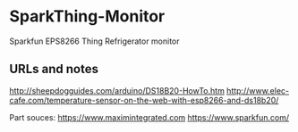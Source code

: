 # SparkThing-Monitor
Sparkfun EPS8266 Thing Refrigerator monitor

## URLs and notes
http://sheepdogguides.com/arduino/DS18B20-HowTo.htm
http://www.elec-cafe.com/temperature-sensor-on-the-web-with-esp8266-and-ds18b20/

Part souces:
https://www.maximintegrated.com
https://www.sparkfun.com/

